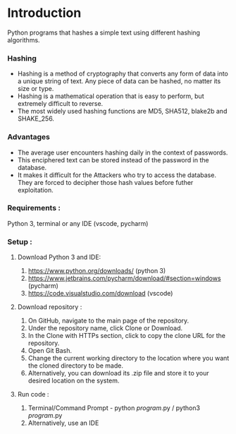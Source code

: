 # Introduction
Python programs that hashes a simple text using different hashing algorithms.

### Hashing
- Hashing is a method of cryptography that converts any form of data into a unique string of text. Any piece of data can be hashed, no matter its size or type.
- Hashing is a mathematical operation that is easy to perform, but extremely difficult to reverse. 
- The most widely used hashing functions are MD5, SHA512, blake2b and SHAKE_256.

### Advantages
- The average user encounters hashing daily in the context of passwords.
- This enciphered text can be stored instead of the password in the database.
- It makes it difficult for the Attackers who try to access the database. They are forced to decipher those hash values before futher exploitation.

### Requirements :
Python 3, terminal or any IDE (vscode, pycharm)

### Setup : 
1. Download Python 3 and IDE: 
   1. https://www.python.org/downloads/ (python 3)
   2. https://www.jetbrains.com/pycharm/download/#section=windows (pycharm)
   3. https://code.visualstudio.com/download (vscode)

2. Download repository :
   1. On GitHub, navigate to the main page of the repository.
   2. Under the repository name, click Clone or Download.
   3. In the Clone with HTTPs section, click to copy the clone URL for the repository.
   4. Open Git Bash.
   5. Change the current working directory to the location where you want the cloned directory to be made.
   6. Alternatively, you can download its .zip file and store it to your desired location on the system.

3. Run code : 
   1. Terminal/Command Prompt - python _*program*_.py / python3 _*program*_.py
   2. Alternatively, use an IDE 


